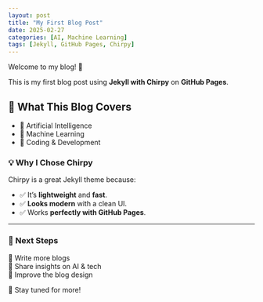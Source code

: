 ```yaml
---
layout: post
title: "My First Blog Post"
date: 2025-02-27
categories: [AI, Machine Learning]
tags: [Jekyll, GitHub Pages, Chirpy]
---
```


Welcome to my blog! 🚀

This is my first blog post using **Jekyll with Chirpy** on **GitHub Pages**.

## 🎯 What This Blog Covers
- 🔹 Artificial Intelligence
- 🔹 Machine Learning
- 🔹 Coding & Development

### 💡 Why I Chose Chirpy
Chirpy is a great Jekyll theme because:
- ✅ It’s **lightweight** and **fast**.
- ✅ **Looks modern** with a clean UI.
- ✅ Works **perfectly with GitHub Pages**.

---

### 📌 Next Steps
🔹 Write more blogs  
🔹 Share insights on AI & tech  
🔹 Improve the blog design

🚀 Stay tuned for more!  
